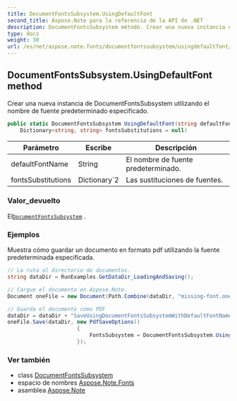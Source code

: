 ```yaml
---
title: DocumentFontsSubsystem.UsingDefaultFont
second_title: Aspose.Note para la referencia de la API de .NET
description: DocumentFontsSubsystem método. Crear una nueva instancia de DocumentFontsSubsystem utilizando el nombre de fuente predeterminado especificado.
type: docs
weight: 30
url: /es/net/aspose.note.fonts/documentfontssubsystem/usingdefaultfont/
---
```

## DocumentFontsSubsystem.UsingDefaultFont method

Crear una nueva instancia de DocumentFontsSubsystem utilizando el nombre de fuente predeterminado especificado.

```csharp
public static DocumentFontsSubsystem UsingDefaultFont(string defaultFontName, 
    Dictionary<string, string> fontsSubstitutions = null)
```

| Parámetro | Escribe | Descripción |
| --- | --- | --- |
| defaultFontName | String | El nombre de fuente predeterminado. |
| fontsSubstitutions | Dictionary`2 | Las sustituciones de fuentes. |

### Valor_devuelto

El[`DocumentFontsSubsystem`](../) .

### Ejemplos

Muestra cómo guardar un documento en formato pdf utilizando la fuente predeterminada especificada.

```csharp
// La ruta al directorio de documentos.
string dataDir = RunExamples.GetDataDir_LoadingAndSaving();

// Cargue el documento en Aspose.Note.
Document oneFile = new Document(Path.Combine(dataDir, "missing-font.one"));

// Guarda el documento como PDF
dataDir = dataDir + "SaveUsingDocumentFontsSubsystemWithDefaultFontName_out.pdf";
oneFile.Save(dataDir, new PdfSaveOptions() 
                      {
                          FontsSubsystem = DocumentFontsSubsystem.UsingDefaultFont("Times New Roman")
                      });
```

### Ver también

* class [DocumentFontsSubsystem](../)
* espacio de nombres [Aspose.Note.Fonts](../../documentfontssubsystem/)
* asamblea [Aspose.Note](../../../)



